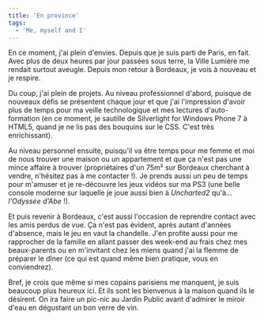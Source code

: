 ```yaml
---
title: 'En province'
tags:
  - 'Me, myself and I'
---
```


En ce moment, j'ai plein d'envies. Depuis que je suis parti de Paris, en fait.
Avec plus de deux heures par jour passées sous terre, la Ville Lumière me
rendait surtout aveugle. Depuis mon retour à Bordeaux, je vois à nouveau et je
respire.

<!-- more -->

Du coup, j'ai plein de projets. Au niveau professionnel d'abord, puisque de
nouveaux défis se présentent chaque jour et que j'ai l'impression d'avoir plus
de temps pour ma veille technologique et mes lectures d'auto-formation (en ce
moment, je sautille de <span lang="en">Silverlight for Windows Phone 7</span> à
HTML5, quand je ne lis pas des bouquins sur le CSS. C'est très enrichissant).

Au niveau personnel ensuite, puisqu'il va être temps pour me femme et moi de
nous trouver une maison ou un appartement et que ça n'est pas une mince affaire
à trouver (propriétaires d'un 75m² sur Bordeaux cherchant à vendre, n'hésitez
pas à me contacter&nbsp;!). Je prends aussi un peu de temps pour m'amuser et je
re-découvre les jeux vidéos sur ma PS3 (une belle console moderne sur laquelle
je joue aussi bien à _Uncharted2_ qu'à… _l'Odyssée d'Abe_&nbsp;!).

Et puis revenir à Bordeaux, c'est aussi l'occasion de reprendre contact avec les
amis perdus de vue. Ça n'est pas évident, après autant d'années d'absence, mais
le jeu en vaut la chandelle. J'en profite aussi pour me rapprocher de la famille
en allant passer des week-end au frais chez mes beaux-parents ou en m'invitant
chez les miens quand j'ai la flemme de préparer le dîner (ce qui est quand même
bien pratique, vous en conviendrez).

Bref, je crois que même si mes copains parisiens me manquent, je suis beaucoup
plus heureux ici. Et ils sont les bienvenus à la maison quand ils le désirent.
On ira faire un pic-nic au Jardin Public avant d'admirer le miroir d'eau en
dégustant un bon verre de vin.
